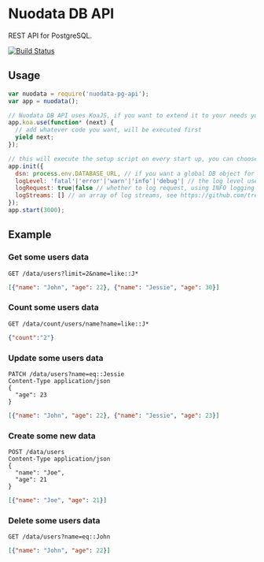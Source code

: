# Nuodata DB API

REST API for PostgreSQL.

[![Build Status](https://travis-ci.org/nuodata/nuodata-db-api.svg?branch=master)](https://travis-ci.org/nuodata/nuodata-db-api)

## Usage

```javascript
var nuodata = require('nuodata-pg-api');
var app = nuodata();

// Nuodata DB API uses KoaJS, if you want to extend it to your needs you can use (see http://koajs.com/ for more info)
app.koa.use(function* (next) {
  // add whatever code you want, will be executed first
  yield next;
});

// this will execute the setup script on every start up, you can choose
app.init({
  dsn: process.env.DATABASE_URL, // if you want a global DB object for your database, pass the dsn. Basically if your app connects to only one database
  logLevel: 'fatal'|'error'|'warn'|'info'|'debug'| // the log level used by the bunyan logger (default 'info'), see https://github.com/trentm/node-bunyan for more info
  logRequest: true|false // whether to log request, using INFO logging level
  logStreams: [] // an array of log streams, see https://github.com/trentm/node-bunyan for more information
});
app.start(3000);


```

## Example

### Get some users data
```
GET /data/users?limit=2&name=like::J*
```
```json
[{"name": "John", "age": 22}, {"name": "Jessie", "age": 30}]
```

### Count some users data
```
GET /data/count/users/name?name=like::J*
```
```json
{"count":"2"}
```

### Update some users data
```
PATCH /data/users?name=eq::Jessie
Content-Type application/json
{
  "age": 23
}
```
```json
[{"name": "John", "age": 22}, {"name": "Jessie", "age": 23}]
```

### Create some new data
```
POST /data/users
Content-Type application/json
{
  "name": "Joe",
  "age": 21
}
```
```json
[{"name": "Joe", "age": 21}]
```

### Delete some users data
```
GET /data/users?name=eq::John
```
```json
[{"name": "John", "age": 22}]
```
